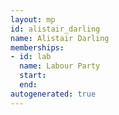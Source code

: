 ```yaml
---
layout: mp
id: alistair_darling
name: Alistair Darling
memberships:
- id: lab
  name: Labour Party
  start: 
  end: 
autogenerated: true
---
```

